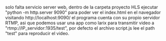 solo falta servicio server web, dentro de la carpeta proyecto HLS ejecutar "python -m http.server 9090" para poder ver el index.html en el navegador visitando 
http://localhost:9090/
el programa cuenta con su propio servidor RTMP, asi que podemos usar una app como larix para transmitir video a "rtmp://IP_servidor:1935/test", por defecto el archivo 
script.js lee el path "test" para reproducir el video.
